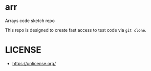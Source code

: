 # arr
Arrays code sketch repo

This repo is designed to create fast access to test code via `git clone`. 


# LICENSE
  + https://unlicense.org/
